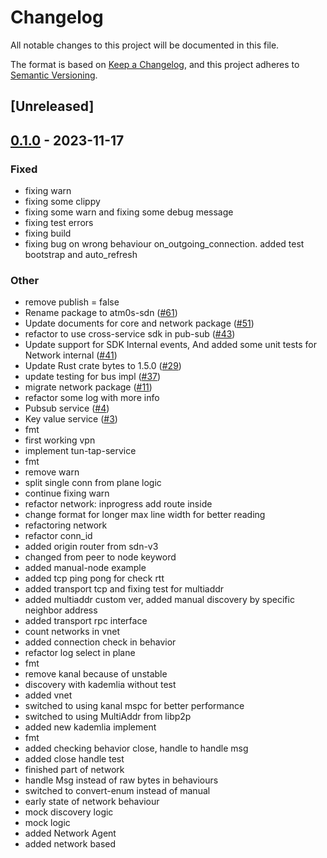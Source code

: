 # Changelog
All notable changes to this project will be documented in this file.

The format is based on [Keep a Changelog](https://keepachangelog.com/en/1.0.0/),
and this project adheres to [Semantic Versioning](https://semver.org/spec/v2.0.0.html).

## [Unreleased]

## [0.1.0](https://github.com/giangndm/8xFF-decentralized-sdn/releases/tag/atm0s-sdn-network-v0.1.0) - 2023-11-17

### Fixed
- fixing warn
- fixing some clippy
- fixing some warn and fixing some debug message
- fixing test errors
- fixing build
- fixing bug on wrong behaviour on_outgoing_connection. added test bootstrap and auto_refresh

### Other
- remove publish = false
- Rename package to atm0s-sdn ([#61](https://github.com/giangndm/8xFF-decentralized-sdn/pull/61))
- Update documents for core and network package ([#51](https://github.com/giangndm/8xFF-decentralized-sdn/pull/51))
- refactor to use cross-service sdk in pub-sub ([#43](https://github.com/giangndm/8xFF-decentralized-sdn/pull/43))
- Update support for SDK Internal events, And added some unit tests for Network internal ([#41](https://github.com/giangndm/8xFF-decentralized-sdn/pull/41))
- Update Rust crate bytes to 1.5.0 ([#29](https://github.com/giangndm/8xFF-decentralized-sdn/pull/29))
- update testing for bus impl ([#37](https://github.com/giangndm/8xFF-decentralized-sdn/pull/37))
- migrate network package ([#11](https://github.com/giangndm/8xFF-decentralized-sdn/pull/11))
- refactor some log with more info
- Pubsub service ([#4](https://github.com/giangndm/8xFF-decentralized-sdn/pull/4))
- Key value service ([#3](https://github.com/giangndm/8xFF-decentralized-sdn/pull/3))
- fmt
- first working vpn
- implement tun-tap-service
- fmt
- remove warn
- split single conn from plane logic
- continue fixing warn
- refactor network: inprogress add route inside
- change format for longer max line width for better reading
- refactoring network
- refactor conn_id
- added origin router from sdn-v3
- changed from peer to node keyword
- added manual-node example
- added tcp ping pong for check rtt
- added transport tcp and fixing test for multiaddr
- added multiaddr custom ver, added manual discovery by specific neighbor address
- added transport rpc interface
- count networks in vnet
- added connection check in behavior
- refactor log select in plane
- fmt
- remove kanal because of unstable
- discovery with kademlia without test
- added vnet
- switched to using kanal mspc for better performance
- switched to using MultiAddr from libp2p
- added new kademlia implement
- fmt
- added checking behavior close, handle to handle msg
- added close handle test
- finished part of network
- handle Msg instead of raw bytes in behaviours
- switched to convert-enum instead of manual
- early state of network behaviour
- mock discovery logic
- mock logic
- added Network Agent
- added network based
